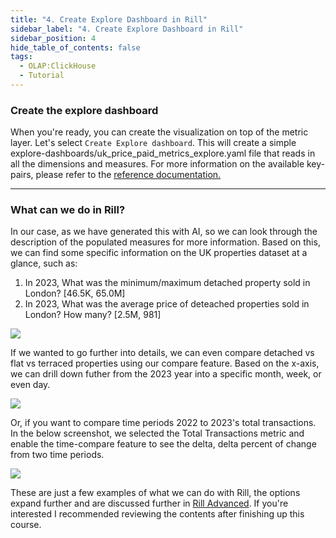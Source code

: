 ```yaml
---
title: "4. Create Explore Dashboard in Rill"
sidebar_label: "4. Create Explore Dashboard in Rill"
sidebar_position: 4
hide_table_of_contents: false
tags:
  - OLAP:ClickHouse
  - Tutorial
---
```



### Create the explore dashboard

When you're ready, you can create the visualization on top of the metric layer. Let's select `Create Explore dashboard`. This will create a simple explore-dashboards/uk_price_paid_metrics_explore.yaml file that reads in all the dimensions and measures. For more information on the available key-pairs, please refer to the [reference documentation.](https://docs.rilldata.com/reference/project-files/explore-dashboards)

---

### What can we do in Rill?
In our case, as we have generated this with AI, so we can look through the description of the populated measures for more information. Based on this, we can find some specific information on the UK properties dataset at a glance, such as:

1. In 2023, What was the minimum/maximum detached property sold in London? [46.5K, 65.0M]
2. In 2023, What was the average price of deteached properties sold in London? How many? [2.5M, 981]


<img src = '/img/tutorials/ch/2023-london.png' class='rounded-gif' />
<br />

If we wanted to go further into details, we can even compare detached vs flat vs terraced properties using our compare feature. Based on the x-axis, we can drill down futher from the 2023 year into a specific month, week, or even day.


<img src = '/img/tutorials/ch/2023-london-compare.png' class='rounded-gif' />
<br />

Or, if you want to compare time periods 2022 to 2023's total transactions. In the below screenshot, we selected the Total Transactions metric and enable the time-compare feature to see the delta, delta percent of change from two time periods.

<img src = '/img/tutorials/ch/time-compare.png' class='rounded-gif' />
<br />

These are just a few examples of what we can do with Rill, the options expand further and are discussed further in [Rill Advanced](https://docs.rilldata.com/tutorials/rill_learn_200/201_0). If you're interested I recommended reviewing the contents after finishing up this course.